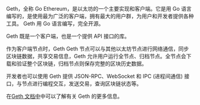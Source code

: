 Geth，全称 Go Ethereum，是以太坊的一个主要实现和客户端。它是用 Go 语言编写的，是使用最为广泛的客户端，拥有最大的用户群，为用户和开发者提供各种工具。 Geth 用 Go 语言编写，完全开源。



 Geth 既是一个客户端，也是一个提供 API 接口的库。

作为客户端节点时，Geth Geth 节点可以与其他以太坊节点进行网络通信，同步区块链数据，共享交易信息，Geth 允许用户运行全节点、归档节点。全节点会下载和验证整个区块链，归档节点则保存完整的区块历史数据。



开发者也可以使用 Geth 提供 JSON-RPC、WebSocket 和 IPC (进程间通信) 接口，与节点进行编程交互，发送交易，查询区块链状态等。



在[Geth 文档中](https://geth.ethereum.org/docs/)中可以了解有关 Geth 的更多信息。

